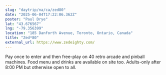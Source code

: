 ```yaml
---
slug: "daytrip/na/ca/zed80"
date: "2025-06-04T17:22:06.362Z"
poster: "Paul Drye"
lat: "43.676567"
lng: "-79.356399"
location: "185 Danforth Avenue, Toronto, Ontario, Canada"
title: "Zed*80"
external_url: https://www.zedeighty.com/
---
```

Pay once to enter and then free-play on 40 retro arcade and pinball machines. Food menu and drinks are available on site too. Adults-only after 8:00 PM but otherwise open to all.